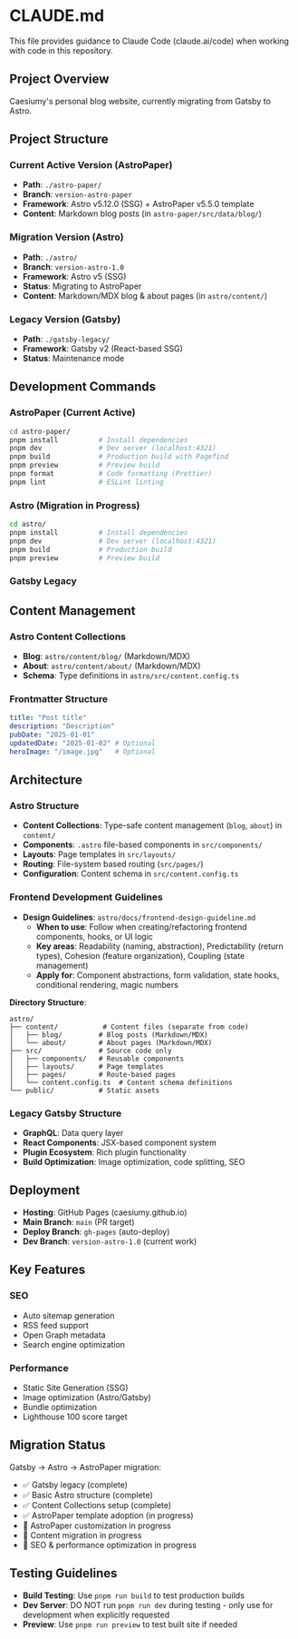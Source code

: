 # CLAUDE.md

This file provides guidance to Claude Code (claude.ai/code) when working with code in this repository.

## Project Overview

Caesiumy's personal blog website, currently migrating from Gatsby to Astro.

## Project Structure

### Current Active Version (AstroPaper)
- **Path**: `./astro-paper/`  
- **Branch**: `version-astro-paper`
- **Framework**: Astro v5.12.0 (SSG) + AstroPaper v5.5.0 template
- **Content**: Markdown blog posts (in `astro-paper/src/data/blog/`)

### Migration Version (Astro)
- **Path**: `./astro/`  
- **Branch**: `version-astro-1.0`
- **Framework**: Astro v5 (SSG)
- **Status**: Migrating to AstroPaper
- **Content**: Markdown/MDX blog & about pages (in `astro/content/`)

### Legacy Version (Gatsby)  
- **Path**: `./gatsby-legacy/`
- **Framework**: Gatsby v2 (React-based SSG)
- **Status**: Maintenance mode

## Development Commands

### AstroPaper (Current Active)
```bash
cd astro-paper/
pnpm install          # Install dependencies
pnpm dev              # Dev server (localhost:4321)
pnpm build            # Production build with Pagefind
pnpm preview          # Preview build
pnpm format           # Code formatting (Prettier)
pnpm lint             # ESLint linting
```

### Astro (Migration in Progress)
```bash
cd astro/
pnpm install          # Install dependencies
pnpm dev              # Dev server (localhost:4321)
pnpm build            # Production build
pnpm preview          # Preview build
```

### Gatsby Legacy


## Content Management

### Astro Content Collections
- **Blog**: `astro/content/blog/` (Markdown/MDX)
- **About**: `astro/content/about/` (Markdown/MDX)
- **Schema**: Type definitions in `astro/src/content.config.ts`

### Frontmatter Structure
```yaml
title: "Post title"
description: "Description"
pubDate: "2025-01-01"
updatedDate: "2025-01-02" # Optional
heroImage: "/image.jpg"   # Optional
```

## Architecture

### Astro Structure
- **Content Collections**: Type-safe content management (`blog`, `about`) in `content/`
- **Components**: `.astro` file-based components in `src/components/`
- **Layouts**: Page templates in `src/layouts/`
- **Routing**: File-system based routing (`src/pages/`)
- **Configuration**: Content schema in `src/content.config.ts`

### Frontend Development Guidelines
- **Design Guidelines**: `astro/docs/frontend-design-guideline.md`
  - **When to use**: Follow when creating/refactoring frontend components, hooks, or UI logic
  - **Key areas**: Readability (naming, abstraction), Predictability (return types), Cohesion (feature organization), Coupling (state management)
  - **Apply for**: Component abstractions, form validation, state hooks, conditional rendering, magic numbers

**Directory Structure**:
```
astro/
├── content/           # Content files (separate from code)
│   ├── blog/         # Blog posts (Markdown/MDX)
│   └── about/        # About pages (Markdown/MDX)
├── src/              # Source code only
│   ├── components/   # Reusable components
│   ├── layouts/      # Page templates
│   ├── pages/        # Route-based pages
│   └── content.config.ts  # Content schema definitions
└── public/           # Static assets
```

### Legacy Gatsby Structure  
- **GraphQL**: Data query layer
- **React Components**: JSX-based component system
- **Plugin Ecosystem**: Rich plugin functionality
- **Build Optimization**: Image optimization, code splitting, SEO

## Deployment

- **Hosting**: GitHub Pages (caesiumy.github.io)  
- **Main Branch**: `main` (PR target)
- **Deploy Branch**: `gh-pages` (auto-deploy)
- **Dev Branch**: `version-astro-1.0` (current work)

## Key Features

### SEO
- Auto sitemap generation
- RSS feed support
- Open Graph metadata
- Search engine optimization

### Performance
- Static Site Generation (SSG)
- Image optimization (Astro/Gatsby)
- Bundle optimization
- Lighthouse 100 score target

## Migration Status

Gatsby → Astro → AstroPaper migration:
- ✅ Gatsby legacy (complete)
- ✅ Basic Astro structure (complete)
- ✅ Content Collections setup (complete)  
- ✅ AstroPaper template adoption (in progress)
- 🔄 AstroPaper customization in progress
- 🔄 Content migration in progress
- 🔄 SEO & performance optimization in progress

## Testing Guidelines

- **Build Testing**: Use `pnpm run build` to test production builds
- **Dev Server**: DO NOT run `pnpm run dev` during testing - only use for development when explicitly requested
- **Preview**: Use `pnpm run preview` to test built site if needed